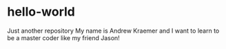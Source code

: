 # hello-world
Just another repository
My name is Andrew Kraemer and I want to learn to be a master coder like my friend Jason!
